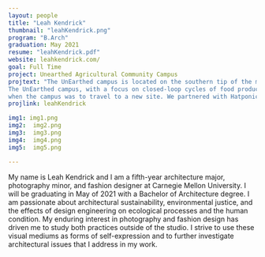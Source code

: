 ```yaml
---
layout: people
title: "Leah Kendrick"
thumbnail: "leahKendrick.png"
program: "B.Arch"
graduation: May 2021
resume: "leahKendrick.pdf"
website: leahkendrick.com/ 
goal: Full Time
project: Unearthed Agricultural Community Campus
projtext: "The UnEarthed campus is located on the southern tip of the mostly undeveloped, post-industrial site of Hazelwood Green in Pittsburgh, PA. Our client, Center of Life (COL), is an empowering and supportive community organization with the mission “to provide families and youth with the life skills, education, training, and resources necessary to be strong and to make their communities strong.” My team’s spatial and experiential vision was primarily rooted in satisfying COL’s mission and its persisting endeavor to supply people with food and cultural outlets for community members to express themselves through music and the arts.
The UnEarthed campus, with a focus on closed-loop cycles of food production, is a collaborative design effort that seeks to combine and provide to the community all of the resources and events that COL is known for. With the help of COL’s business and compliance manager, Neil Martin, my partner and I worked to create an open, flexible campus. Our program incorporated a greenhouse with an aquaponics system, three classrooms, and a food preparation room as well as campus intern housing and an adaptable community center used for a produce storefront, gallery space, farmer’s market, and more. Several professionals and experts generously offered their time to meet with the studio over the course of the semester to discuss feasible and affordable solutions for construction and sustainability. In addition to implementing these passive systems and strategies throughout the campus, my partner and I utilized shipping containers as a demountable, inexpensive base to allow for modularity and mobility if and
when the campus was to travel to a new site. We partnered with Hatponics and Sunward Steel who provided us with detailed drawings of their products. The series of spaces developed and fine-tuned throughout the semester not only foster urban agricultural growth but also provide food security and a sense of environmental agency to the community. This campus, situated at a crucial node in the Hazelwood neighborhood, offers diverse opportunities for its community members to thrive and hold a large and potentially expandable space on Hazelwood Green; this is a stretch of land that is primarily planned to be a hub for collegiate research rather than one of support for its surrounding, under-served community. The fight for climate justice and environmental intersectionality stands at the forefront with other social issues that we find ourselves confronted with when creating and thinking about architecture. This project acts as a catalyst for future developments that focus on community growth and sustainable practices that benefit a neighborhood, city, and beyond."
projlink: leahKendrick

img1: img1.png
img2:  img2.png
img3:  img3.png
img4:  img4.png
img5:  img5.png

---
```


My name is Leah Kendrick and I am a fifth-year architecture major, photography minor, and fashion designer at Carnegie Mellon University. I will be graduating in May of 2021 with a Bachelor of Architecture degree. I am passionate about architectural sustainability, environmental justice, and the effects of design engineering on ecological processes and the human condition. My enduring interest in photography and fashion design has driven me to study both practices outside of the studio. I strive to use these visual mediums as forms of self-expression and to further investigate architectural issues that I address in my work.

